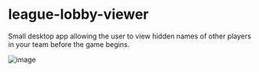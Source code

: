 # league-lobby-viewer
Small desktop app allowing the user to view hidden names of other players in your team before the game begins.

![image](https://github.com/jereczek12/league-lobby-viewer/assets/97465568/b5dc44b8-937e-49a2-a61a-b3468a927875)
